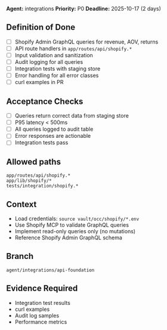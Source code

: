 **Agent:** integrations
**Priority:** P0
**Deadline:** 2025-10-17 (2 days)

## Definition of Done
- [ ] Shopify Admin GraphQL queries for revenue, AOV, returns
- [ ] API route handlers in `app/routes/api/shopify.*`
- [ ] Input validation and sanitization
- [ ] Audit logging for all queries
- [ ] Integration tests with staging store
- [ ] Error handling for all error classes
- [ ] curl examples in PR

## Acceptance Checks
- [ ] Queries return correct data from staging store
- [ ] P95 latency < 500ms
- [ ] All queries logged to audit table
- [ ] Error responses are actionable
- [ ] Integration tests pass

## Allowed paths
```
app/routes/api/shopify.*
app/lib/shopify/*
tests/integration/shopify.*
```

## Context
- Load credentials: `source vault/occ/shopify/*.env`
- Use Shopify MCP to validate GraphQL queries
- Implement read-only queries only (no mutations)
- Reference Shopify Admin GraphQL schema

## Branch
`agent/integrations/api-foundation`

## Evidence Required
- Integration test results
- curl examples
- Audit log samples
- Performance metrics

